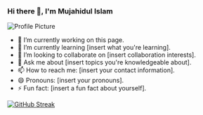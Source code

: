 ### Hi there 👋, I'm Mujahidul Islam

![Profile Picture]([https://i.ibb.co/fN5TZLP/403406875-335543469229487-3029774977681859935-n.jpg](https://i.ibb.co/GTdqmtq/403406875-335543469229487-3029774977681859935-n.jpg))

- 🔭 I’m currently working on this page.
- 🌱 I’m currently learning [insert what you're learning].
- 👯 I’m looking to collaborate on [insert collaboration interests].
- 💬 Ask me about [insert topics you're knowledgeable about].
- 📫 How to reach me: [insert your contact information].
- 😄 Pronouns: [insert your pronouns].
- ⚡ Fun fact: [insert a fun fact about yourself].


[![GitHub Streak](https://github-readme-streak-stats.herokuapp.com?user=Mujahidul%20Islam&theme=tokyonight&border_radius=4.8&date_format=j%20M%5B%20Y%5D&card_width=505)](https://git.io/streak-stats)
